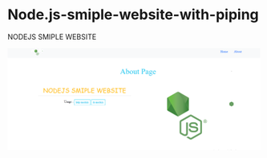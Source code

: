 # Node.js-smiple-website-with-piping
NODEJS SMIPLE WEBSITE

<img src="https://github.com/ShineShineDev/Node.js-smiple-website-with-piping/blob/master/app.png"/>
